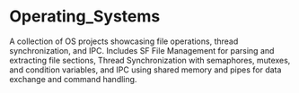 # Operating_Systems
A collection of OS projects showcasing file operations, thread synchronization, and IPC. Includes SF File Management for parsing and extracting file sections, Thread Synchronization with semaphores, mutexes, and condition variables, and IPC using shared memory and pipes for data exchange and command handling.
